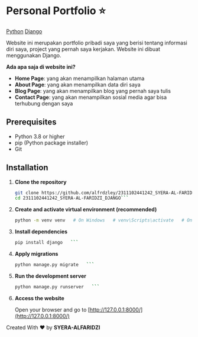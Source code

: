 # Personal Portfolio ⭐️

[Python](#) [Django](#)

Website ini merupakan portfolio pribadi saya yang berisi tentang informasi diri saya, project yang pernah saya kerjakan.
Website ini dibuat menggunakan Django.

**Ada apa saja di website ini?**

- **Home Page**: yang akan menampilkan halaman utama
- **About Page**: yang akan menampilkan data diri saya
- **Blog Page**: yang akan menampilkan blog yang pernah saya tulis
- **Contact Page**: yang akan menampilkan sosial media agar bisa terhubung dengan saya

## Prerequisites

- Python 3.8 or higher
- pip (Python package installer)
- Git

## Installation

1. **Clone the repository**

   ```bash  
   git clone https://github.com/alfrdzley/2311102441242_SYERA-AL-FARIDZI_DJANGO   
   cd 2311102441242_SYERA-AL-FARIDZI_DJANGO```  
2. **Create and activate virtual environment (recommended)**

   ```bash  
   python -m venv venv   # On Windows   # venv\Scripts\activate   # On Linux/Mac   source venv/bin/activate   ```  
3. **Install dependencies**

   ```bash  
   pip install django   ```  
4. **Apply migrations**

   ```bash  
   python manage.py migrate   ```  
5. **Run the development server**

   ```bash  
   python manage.py runserver   ```  
6. **Access the website**

   Open your browser and go to [http://127.0.0.1:8000/](http://127.0.0.1:8000/)

Created With ❤️ by **SYERA-ALFARIDZI**